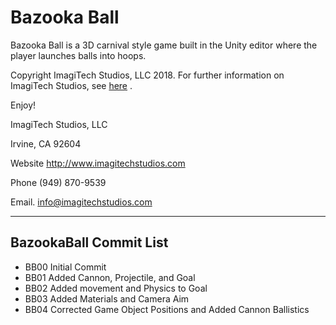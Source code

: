 # Bazooka Ball
Bazooka Ball is a 3D carnival style game built in the Unity editor where the player launches balls into hoops. 

Copyright ImagiTech Studios, LLC 2018. 
For further information on ImagiTech Studios, see [here](http://www.imagitechstudios.com/) .

Enjoy!


ImagiTech Studios, LLC

Irvine, CA 92604

Website http://www.imagitechstudios.com

Phone (949) 870-9539

Email. info@imagitechstudios.com

---

## BazookaBall Commit List

* BB00 Initial Commit
* BB01 Added Cannon, Projectile, and Goal
* BB02 Added movement and Physics to Goal
* BB03 Added Materials and Camera Aim
* BB04 Corrected Game Object Positions and Added Cannon Ballistics
